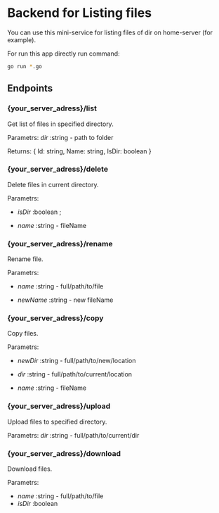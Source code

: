 
# Backend for Listing files

You can use this mini-service for listing files of dir on home-server (for example).

For run this app directly run command:
```sh
go run *.go
```

## Endpoints

### {your_server_adress}**/list**
Get list of files in specified directory. 

Parametrs: _dir_ :string - path to folder

Returns: 
{
    Id: string,
    Name: string,
    IsDir: boolean
}

### {your_server_adress}**/delete**
Delete files in current directory. 

Parametrs: 

- _isDir_ :boolean ; 

- _name_ :string - fileName

### {your_server_adress}**/rename**
Rename file. 

Parametrs: 

- _name_ :string - full/path/to/file

- _newName_ :string - new fileName

### {your_server_adress}**/copy**
Copy files. 

Parametrs: 

- _newDir_ :string - full/path/to/new/location

- _dir_ :string - full/path/to/current/location

- _name_ :string - fileName

### {your_server_adress}**/upload**
Upload files to specified directory. 

Parametrs: _dir_ :string - full/path/to/current/dir

### {your_server_adress}**/download**
Download files. 

Parametrs: 

- _name_ :string - full/path/to/file
- _isDir_ :boolean



